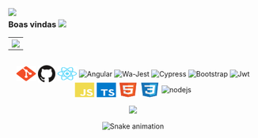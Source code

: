<img src="https://user-images.githubusercontent.com/38113015/111565767-b8231980-877a-11eb-9fc8-fed2566fb9ba.png" align="left" width="950"> 

### Boas vindas <img src="https://camo.githubusercontent.com/fb070d9f71a64edbafed08519130d75e7e0a0a69665d50d94ad095157f702e59/68747470733a2f2f6d656469612e67697068792e636f6d2f6d656469612f6d47634e6a736657416a593541455a4e77362f67697068792e676966" width="50" heigth="50">

<center>
<table>
    <tr>
        <td><img width="400px" align="center" src="https://github-readme-stats.vercel.app/api/top-langs/?username=cintia-valente&layout=compact&langs_count=16&theme=dracula"/</td>
    </tr>   
</table>
</center> 

<div align="center" valign="top"><br>
  <img align="center" alt="git" height="30" width="40" src="https://raw.githubusercontent.com/devicons/devicon/master/icons/git/git-original.svg">
  <img align="center" alt="github" height="35" width="35" src="/assets/GitHub.png">
  <img align="center" alt="React" height="30" width="40" src="https://raw.githubusercontent.com/devicons/devicon/master/icons/react/react-original.svg">
  <img align="center" alt="Angular" width="40" src="https://user-images.githubusercontent.com/38113015/123527789-b42b5f80-d6b8-11eb-8596-0274301d6753.png">
  <img align="center" alt="Wa-Jest" height="30" width="40" src="https://cdn.jsdelivr.net/gh/devicons/devicon/icons/jest/jest-plain.svg">
  <img align="center" alt="Cypress" height="40" width="40" src="https://user-images.githubusercontent.com/68279555/200387386-276c709f-380b-46cc-81fd-f292985927a8.png">
  <img align="center" alt="Bootstrap" width="40" src="https://user-images.githubusercontent.com/38113015/123527753-5e56b780-d6b8-11eb-8e15-488138f15c95.png">
  <img align="center" alt="Jwt" width="50" src="https://user-images.githubusercontent.com/38113015/123527758-61ea3e80-d6b8-11eb-8722-c185985db1d1.png">
  <img align="center" alt="Js" height="30" width="40" src="https://raw.githubusercontent.com/devicons/devicon/master/icons/javascript/javascript-plain.svg">
  <img align="center" alt="Js" height="30" width="40" src="https://raw.githubusercontent.com/devicons/devicon/master/icons/typescript/typescript-plain.svg">
  <img align="center" alt="HTML" height="30" width="40" src="https://raw.githubusercontent.com/devicons/devicon/master/icons/html5/html5-original.svg">
  <img align="center" alt="CSS" height="30" width="40" src="https://raw.githubusercontent.com/devicons/devicon/master/icons/css3/css3-original.svg">
  <img align="center" alt="nodejs" height="30" width="40" src="https://cdn.worldvectorlogo.com/logos/nodejs-icon.svg">
</div><br>

<div align="center">
  <a href="https://www.linkedin.com/in/cintia-valente/" target="_blank"><img src="https://img.shields.io/badge/-LinkedIn-%230077B5?style=for-the-badge&logo=linkedin&logoColor=white" target="_blank"></a> 
</div>

<div align="center">

  ![Snake animation](https://github.com/danielbped/danielbped/blob/output/github-contribution-grid-snake.svg)

</div>

